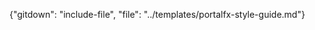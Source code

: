 <!-- TODO:  deprecate this document by removing it.  It has been  replaced by portalfx-style-guide.md documents  --> 
{"gitdown": "include-file", "file": "../templates/portalfx-style-guide.md"}

